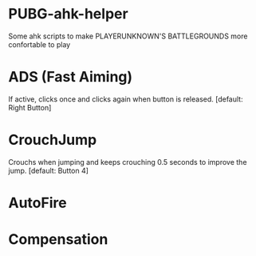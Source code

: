 # PUBG-ahk-helper
Some ahk scripts to make PLAYERUNKNOWN'S BATTLEGROUNDS more confortable to play

# ADS (Fast Aiming)
If active, clicks once and clicks again when button is released. [default: Right Button]

# CrouchJump
Crouchs when jumping and keeps crouching 0.5 seconds to improve the jump. [default: Button 4]

# AutoFire

# Compensation
